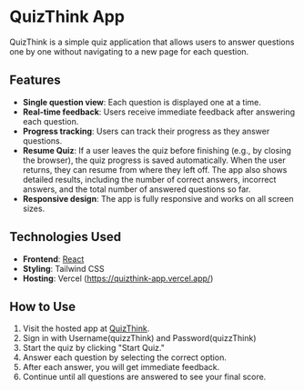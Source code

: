 # QuizThink App

QuizThink is a simple quiz application that allows users to answer questions one by one without navigating to a new page for each question.

## Features

- **Single question view**: Each question is displayed one at a time.
- **Real-time feedback**: Users receive immediate feedback after answering each question.
- **Progress tracking**: Users can track their progress as they answer questions.
- **Resume Quiz**: If a user leaves the quiz before finishing (e.g., by closing the browser), the quiz progress is saved automatically. When the user returns, they can resume from where they left off. The app also shows detailed results, including the number of correct answers, incorrect answers, and the total number of answered questions so far.
- **Responsive design**: The app is fully responsive and works on all screen sizes.

## Technologies Used

- **Frontend**: [React](https://reactjs.org/)
- **Styling**: Tailwind CSS
- **Hosting**: Vercel (https://quizthink-app.vercel.app/)

## How to Use

1. Visit the hosted app at [QuizThink](https://quizthink-app.vercel.app/).
2. Sign in with Username(quizzThink) and Password(quizzThink)
3. Start the quiz by clicking "Start Quiz."
4. Answer each question by selecting the correct option.
5. After each answer, you will get immediate feedback.
6. Continue until all questions are answered to see your final score.
